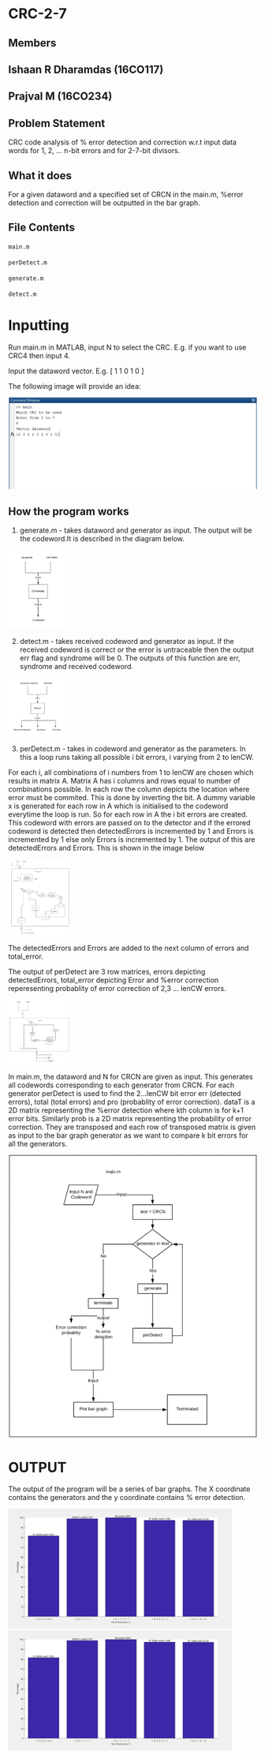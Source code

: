 # CRC-2-7 

Members
---
## Ishaan R Dharamdas (16CO117)
## Prajval M (16CO234)

## Problem Statement

CRC code analysis of % error detection and correction w.r.t input data words for 1, 2, ... n-bit errors and for 2-7-bit divisors.

What it does
---

For a given dataword and a specified set of CRCN in the main.m, %error detection and correction will be outputted in the bar graph.

File Contents
---

```
main.m

perDetect.m

generate.m

detect.m
```

Inputting
===
Run main.m in MATLAB, input N to select the CRC. E.g. if you want to use CRC4 then input 4. 

Input the dataword vector. E.g. [ 1 1 0 1 0 ]

The following image will provide an idea:

<img src="images/input.PNG">

How the program works
---

1. generate.m - takes dataword and generator as input. The output will be the codeword.It is described in the diagram below.

<img src="images/generate.png" width="25%">

2. detect.m - takes received codeword and generator as input. If the received codeword is correct or the error is untraceable then the output err flag and syndrome will be 0. The outputs of this function are err, syndrome and received codeword.

<img src="images/detect.png" width="25%">

3. perDetect.m - takes in codeword and generator as the parameters. In this a loop runs taking all possible i bit errors, i varying from 2 to lenCW. 

For each i, all combinations of i numbers from 1 to lenCW are chosen which results in matrix A.
Matrix A has i columns and rows equal to number of combinations possible. In each row the column depicts the location where error must be commited. This is done by inverting the bit. A dummy variable x is generated for each row in A which is initialised to the codeword everytime the loop is run.
So for each row in A the i bit errors are created. This codeword with errors are passed on to the detector and if the errored codeword is detected then detectedErrors is incremented by 1 and Errors is incremented by 1 else only Errors is incremented by 1. The output of this are detectedErrors and Errors. This is shown in the image below

<img src="images/generate_errors.png" width="25%">

The detectedErrors and Errors are added to the next column of errors and total_error.

The output of perDetect are 3 row matrices, errors depicting detectedErrors, total_error depicting Error and %error correction reperesenting probablity of error correction of 2,3 ... lenCW errors.

<img src="images/perDetect.png" width="25%">

In main.m, the dataword and N for CRCN are given as input. This generates all codewords corresponding to each generator from CRCN.
For each generator perDetect is used to find the 2...lenCW bit error err (detected errors), total (total errors) and pro (probablity of error correction). dataT is a 2D matrix representing the %error detection where kth column is for k+1 error bits. Similarly prob is a 2D matrix representing the probability of error correction. They are transposed and each row of transposed matrix is given as input to the bar graph generator as we want to compare k bit errors for all the generators.

<img src="images/MAIN_1.PNG">

OUTPUT
===

The output of the program will be a series of bar graphs. The X coordinate contains the generators and the y coordinate contains % error detection.

<img src="images/graph1.PNG" width="90%">

<img src="images/graph1.PNG" width="90%">